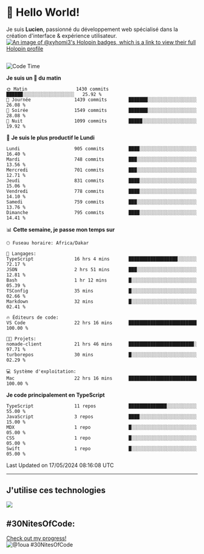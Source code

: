 # 👋 Hello World!

Je suis **Lucien**, passionné du développement web spécialisé dans la création d'interface & expérience utilisateur.
[![An image of @xyhomi3's Holopin badges, which is a link to view their full Holopin profile](https://holopin.me/xyhomi3)](https://holopin.io/@xyhomi3)

##

<!--START_SECTION:waka-->
![Code Time](http://img.shields.io/badge/Code%20Time-1%2C187%20hrs%204%20mins-blue)

**Je suis un 🐤 du matin** 

```text
🌞 Matin                  1430 commits        ██████░░░░░░░░░░░░░░░░░░░   25.92 % 
🌆 Journée                1439 commits        ███████░░░░░░░░░░░░░░░░░░   26.08 % 
🌃 Soirée                 1549 commits        ███████░░░░░░░░░░░░░░░░░░   28.08 % 
🌙 Nuit                   1099 commits        █████░░░░░░░░░░░░░░░░░░░░   19.92 % 
```
📅 **Je suis le plus productif le Lundi** 

```text
Lundi                    905 commits         ████░░░░░░░░░░░░░░░░░░░░░   16.40 % 
Mardi                    748 commits         ███░░░░░░░░░░░░░░░░░░░░░░   13.56 % 
Mercredi                 701 commits         ███░░░░░░░░░░░░░░░░░░░░░░   12.71 % 
Jeudi                    831 commits         ████░░░░░░░░░░░░░░░░░░░░░   15.06 % 
Vendredi                 778 commits         ████░░░░░░░░░░░░░░░░░░░░░   14.10 % 
Samedi                   759 commits         ███░░░░░░░░░░░░░░░░░░░░░░   13.76 % 
Dimanche                 795 commits         ████░░░░░░░░░░░░░░░░░░░░░   14.41 % 
```


📊 **Cette semaine, je passe mon temps sur** 

```text
🕑︎ Fuseau horaire: Africa/Dakar

💬 Langages: 
TypeScript               16 hrs 4 mins       ██████████████████░░░░░░░   72.17 % 
JSON                     2 hrs 51 mins       ███░░░░░░░░░░░░░░░░░░░░░░   12.81 % 
Bash                     1 hr 12 mins        █░░░░░░░░░░░░░░░░░░░░░░░░   05.39 % 
TSConfig                 35 mins             █░░░░░░░░░░░░░░░░░░░░░░░░   02.66 % 
Markdown                 32 mins             █░░░░░░░░░░░░░░░░░░░░░░░░   02.41 % 

🔥 Éditeurs de code: 
VS Code                  22 hrs 16 mins      █████████████████████████   100.00 % 

🐱‍💻 Projets: 
nomade-client            21 hrs 46 mins      ████████████████████████░   97.71 % 
turborepos               30 mins             █░░░░░░░░░░░░░░░░░░░░░░░░   02.29 % 

💻 Système d'exploitation: 
Mac                      22 hrs 16 mins      █████████████████████████   100.00 % 
```

**Je code principalement en TypeScript** 

```text
TypeScript               11 repos            ██████████████░░░░░░░░░░░   55.00 % 
JavaScript               3 repos             ████░░░░░░░░░░░░░░░░░░░░░   15.00 % 
MDX                      1 repo              █░░░░░░░░░░░░░░░░░░░░░░░░   05.00 % 
CSS                      1 repo              █░░░░░░░░░░░░░░░░░░░░░░░░   05.00 % 
Swift                    1 repo              █░░░░░░░░░░░░░░░░░░░░░░░░   05.00 % 
```




 Last Updated on 17/05/2024 08:16:08 UTC
<!--END_SECTION:waka-->
---

## J'utilise ces technologies

<p align="left">
  <a href="https://skillicons.dev">
    <img src="https://skillicons.dev/icons?i=ts,js,md,scss,tailwind,react,redux,docker,express,astro,vite,nextjs,vercel,figma,ableton" />
  </a>
</p>

## #30NitesOfCode:
  [Check out my progress!](https://www.codedex.io/@1oua/30-nites-of-code)  
  ![@1oua #30NitesOfCode](https://www.codedex.io/api/petStatus?user=1oua)
